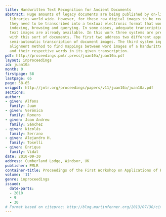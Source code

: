 ```yaml
---
title: Handwritten Text Recognition for Ancient Documents
abstract: Huge amounts of legacy documents are being published by on-line digital
  libraries world wide. However, for these raw digital images to be really useful,
  they need to be transcribed into a textual electronic format that would allow unrestricted
  indexing, browsing and querying. In some cases, adequate transcriptions of the handwritten
  text images are already available. In this work three systems are presented to deal
  with this sort of documents. The first two address two different approaches for
  semi-automatic transcription of document images. The third system implements an
  alignment method to find mappings between word images of a handwritten document
  and their respective words in its given transcription.
pdf: http://proceedings.pmlr.press/juan10a/juan10a.pdf
layout: inproceedings
id: juan10a
month: 0
firstpage: 58
lastpage: 65
page: 58-65
origpdf: http://jmlr.org/proceedings/papers/v11/juan10a/juan10a.pdf
sections: 
author:
- given: Alfons
  family: Juan
- given: Verónica
  family: Romero
- given: Joan Andreu
  family: Sánchez
- given: Nicolás
  family: Serrano
- given: Alejandro H.
  family: Toselli
- given: Enrique
  family: Vidal
date: 2010-09-30
address: Cumberland Lodge, Windsor, UK
publisher: PMLR
container-title: Proceedings of the First Workshop on Applications of Pattern Analysis
volume: '11'
genre: inproceedings
issued:
  date-parts:
  - 2010
  - 9
  - 30
# Format based on citeproc: http://blog.martinfenner.org/2013/07/30/citeproc-yaml-for-bibliographies/
---
```

